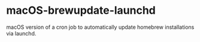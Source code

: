 # macOS-brewupdate-launchd
macOS version of a cron job to automatically update homebrew installations via launchd.
